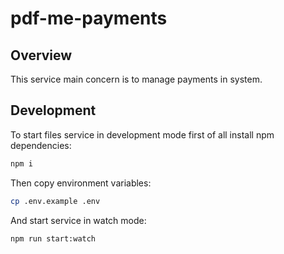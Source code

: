 # pdf-me-payments

## Overview

This service main concern is to manage payments in system.

## Development

To start files service in development mode first of all install npm dependencies:

```bash
npm i
```

Then copy environment variables:

```bash
cp .env.example .env
```

And start service in watch mode:

```bash
npm run start:watch
```
